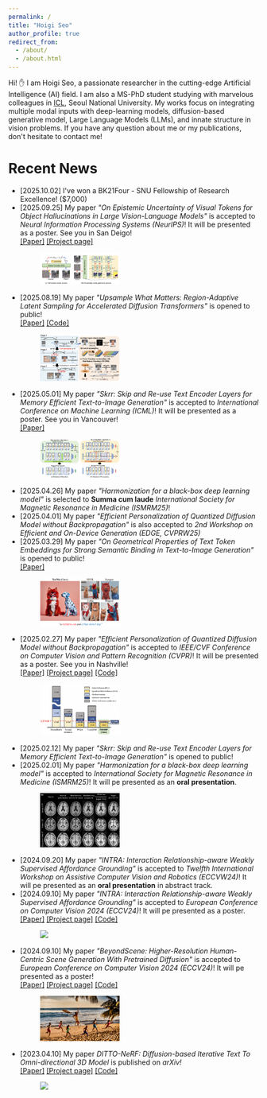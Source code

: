 ```yaml
---
permalink: /
title: "Hoigi Seo"
author_profile: true
redirect_from: 
  - /about/
  - /about.html
---
```


Hi! :raised_hand: I am Hoigi Seo, a passionate researcher in the cutting-edge Artificial Intelligence (AI) field. I am also a MS-PhD student studying with marvelous colleagues in [ICL](https://icl.snu.ac.kr), Seoul National University. My works focus on integrating multiple modal inputs with deep-learning models, diffusion-based generative model, Large Language Models (LLMs), and innate structure in vision problems. If you have any question about me or my publications, don't hesitate to contact me!

Recent News
======

<style>
  img {
    max-width: 40%;
    max-height: 40%;
  } 
</style>

<ul>
  <li> [2025.10.02] I've won a BK21Four - SNU Fellowship of Research Excellence! ($7,000)
  </li>
  <li> [2025.09.25] My paper <i>"On Epistemic Uncertainty of Visual Tokens for Object Hallucinations in Large Vision-Language Models"</i> is accepted to <i>Neural Information Processing Systems (NeurIPS)</i>! It will be presented as a poster. See you in San Deigo! <br>
    <a href="https://arxiv.org/pdf/2510.09008" target="_blank">[Paper]</a>
    <a href="https://keenyjin.github.io/epistemic/" target="_blank">[Project page]</a>
      <!-- <a href="https://arxiv.org/pdf/2502.08690" target="_blank">[Paper]</a> -->
      <figure>
        <img src="/images/neurips.png">
      </figure>
  </li>
  <li> [2025.08.19] My paper <i>"Upsample What Matters: Region-Adaptive Latent Sampling for Accelerated Diffusion Transformers"</i> is opened to public! <br>
      <a href="https://arxiv.org/pdf/2507.08422" target="_blank">[Paper]</a>
      <a href="https://github.com/ignoww/RALU" target="_blank">[Code]</a>
      <figure>
        <img src="/images/ralu.png">
      </figure>
  </li>
  <li> [2025.05.01] My paper <i>"Skrr: Skip and Re-use Text Encoder Layers for Memory Efficient Text-to-Image Generation"</i> is accepted to <i>International Conference on Machine Learning (ICML)</i>! It will be presented as a poster. See you in Vancouver! <br>
      <a href="https://arxiv.org/pdf/2502.08690" target="_blank">[Paper]</a>
      <figure>
        <img src="/images/Skrr.png">
      </figure>
  </li>
  <li> [2025.04.26] My paper <i>"Harmonization for a black-box deep learning model"</i> is selected to <b>Summa cum laude</b> <i>International Society for Magnetic Resonance in Medicine (ISMRM25)</i>! <br>
  </li>
  <li> [2025.04.01] My paper <i>"Efficient Personalization of Quantized Diffusion Model without Backpropagation"</i> is also accepted to <i>2nd Workshop on Efficient and On-Device Generation (EDGE, CVPRW25)</i><br>
  </li>
  <li> [2025.03.29] My paper <i>"On Geometrical Properties of Text Token Embeddings for Strong Semantic Binding in Text-to-Image Generation"</i> is opened to public! <br>
      <a href="https://arxiv.org/pdf/2503.23011" target="_blank">[Paper]</a>
      <figure>
        <img src="/images/teemo.png">
      </figure>
  </li>
  <li> [2025.02.27] My paper <i>"Efficient Personalization of Quantized Diffusion Model without Backpropagation"</i> is accepted to <i>IEEE/CVF Conference on Computer Vision and Pattern Recognition (CVPR)</i>! It will be presented as a poster. See you in Nashville!<br>
      <a href="https://arxiv.org/pdf/2503.14868" target="_blank">[Paper]</a>
      <a href="https://ignoww.github.io/ZOODiP_project/" target="_blank">[Project page]</a>
      <a href="https://github.com/ignoww/ZOODiP" target="_blank">[Code]</a>
      <figure>
        <img src="/images/ZOODiP.png">
      </figure>
  </li>
  <li> [2025.02.12] My paper <i>"Skrr: Skip and Re-use Text Encoder Layers for Memory Efficient Text-to-Image Generation"</i> is opened to public! <br>
  </li>

  <li> [2025.02.01] My paper <i>"Harmonization for a black-box deep learning model"</i> is accepted to <i>International Society for Magnetic Resonance in Medicine (ISMRM25)</i>! It will pe presented as an <b>oral presentation</b>. <br>
      <figure>
        <img src="/images/ISMRM25.png">
      </figure>
  </li>

  <li> [2024.09.20] My paper <i>"INTRA: Interaction Relationship-aware Weakly Supervised Affordance Grounding"</i> is accepted to <i>Twelfth International Workshop on Assistive Computer Vision and Robotics (ECCVW24)</i>! It will pe presented as an <b>oral presentation</b> in abstract track. <br>
  </li>

  <li> [2024.09.10] My paper <i>"INTRA: Interaction Relationship-aware Weakly Supervised Affordance Grounding"</i> is accepted to <i>European Conference on Computer Vision 2024 (ECCV24)</i>! It will pe presented as a poster. <br>
      <a href="https://arxiv.org/pdf/2404.04544" target="_blank">[Paper]</a>
      <a href="https://jeeit17.github.io/INTRA/" target="_blank">[Project page]</a>
      <a href="https://jeeit17.github.io/INTRA/" target="_blank">[Code]</a>
      <figure>
        <img src="/images/result_intra.gif">
      </figure>
  </li>

  <li> [2024.09.10] My paper <i>"BeyondScene: Higher-Resolution Human-Centric Scene Generation With Pretrained Diffusion"</i> is accepted to <i>European Conference on Computer Vision 2024 (ECCV24)</i>! It will pe presented as a poster! <br>
      <a href="https://arxiv.org/pdf/2404.04544" target="_blank">[Paper]</a>
      <a href="https://janeyeon.github.io/beyond-scene/" target="_blank">[Project page]</a>
      <a href="https://janeyeon.github.io/beyond-scene/" target="_blank">[Code]</a>
      <figure>
        <img src="/images/beyondscene.gif">
      </figure>
  </li>

  <li> [2023.04.10] My paper <i>DITTO-NeRF: Diffusion-based Iterative Text To Omni-directional 3D Model</i> is published on <i>arXiv!</i><br>
      <a href="https://arxiv.org/pdf/2304.02827" target="_blank">[Paper]</a>
      <a href="https://janeyeon.github.io/ditto-nerf/" target="_blank">[Project page]</a>
      <a href="https://janeyeon.github.io/ditto-nerf/" target="_blank">[Code]</a>
      <figure>
          <img src="/images/ditto_nerf.gif">
      </figure>
  </li>
</ul>

<!-- Selected papers
======

This is the front page of a website that is powered by the [Academic Pages template](https://github.com/academicpages/academicpages.github.io) and hosted on GitHub pages. [GitHub pages](https://pages.github.com) is a free service in which websites are built and hosted from code and data stored in a GitHub repository, automatically updating when a new commit is made to the respository. This template was forked from the [Minimal Mistakes Jekyll Theme](https://mmistakes.github.io/minimal-mistakes/) created by Michael Rose, and then extended to support the kinds of content that academics have: publications, talks, teaching, a portfolio, blog posts, and a dynamically-generated CV. You can fork [this repository](https://github.com/academicpages/academicpages.github.io) right now, modify the configuration and markdown files, add your own PDFs and other content, and have your own site for free, with no ads! An older version of this template powers my own personal website at [stuartgeiger.com](http://stuartgeiger.com), which uses [this Github repository](https://github.com/staeiou/staeiou.github.io).

A data-driven personal website
======
Like many other Jekyll-based GitHub Pages templates, Academic Pages makes you separate the website's content from its form. The content & metadata of your website are in structured markdown files, while various other files constitute the theme, specifying how to transform that content & metadata into HTML pages. You keep these various markdown (.md), YAML (.yml), HTML, and CSS files in a public GitHub repository. Each time you commit and push an update to the repository, the [GitHub pages](https://pages.github.com/) service creates static HTML pages based on these files, which are hosted on GitHub's servers free of charge.

Many of the features of dynamic content management systems (like Wordpress) can be achieved in this fashion, using a fraction of the computational resources and with far less vulnerability to hacking and DDoSing. You can also modify the theme to your heart's content without touching the content of your site. If you get to a point where you've broken something in Jekyll/HTML/CSS beyond repair, your markdown files describing your talks, publications, etc. are safe. You can rollback the changes or even delete the repository and start over -- just be sure to save the markdown files! Finally, you can also write scripts that process the structured data on the site, such as [this one](https://github.com/academicpages/academicpages.github.io/blob/master/talkmap.ipynb) that analyzes metadata in pages about talks to display [a map of every location you've given a talk](https://academicpages.github.io/talkmap.html).

Getting started
======
1. Register a GitHub account if you don't have one and confirm your e-mail (required!)
1. Fork [this repository](https://github.com/academicpages/academicpages.github.io) by clicking the "fork" button in the top right. 
1. Go to the repository's settings (rightmost item in the tabs that start with "Code", should be below "Unwatch"). Rename the repository "[your GitHub username].github.io", which will also be your website's URL.
1. Set site-wide configuration and create content & metadata (see below -- also see [this set of diffs](http://archive.is/3TPas) showing what files were changed to set up [an example site](https://getorg-testacct.github.io) for a user with the username "getorg-testacct")
1. Upload any files (like PDFs, .zip files, etc.) to the files/ directory. They will appear at https://[your GitHub username].github.io/files/example.pdf.  
1. Check status by going to the repository settings, in the "GitHub pages" section

Site-wide configuration
------
The main configuration file for the site is in the base directory in [_config.yml](https://github.com/academicpages/academicpages.github.io/blob/master/_config.yml), which defines the content in the sidebars and other site-wide features. You will need to replace the default variables with ones about yourself and your site's github repository. The configuration file for the top menu is in [_data/navigation.yml](https://github.com/academicpages/academicpages.github.io/blob/master/_data/navigation.yml). For example, if you don't have a portfolio or blog posts, you can remove those items from that navigation.yml file to remove them from the header. 

Create content & metadata
------
For site content, there is one markdown file for each type of content, which are stored in directories like _publications, _talks, _posts, _teaching, or _pages. For example, each talk is a markdown file in the [_talks directory](https://github.com/academicpages/academicpages.github.io/tree/master/_talks). At the top of each markdown file is structured data in YAML about the talk, which the theme will parse to do lots of cool stuff. The same structured data about a talk is used to generate the list of talks on the [Talks page](https://academicpages.github.io/talks), each [individual page](https://academicpages.github.io/talks/2012-03-01-talk-1) for specific talks, the talks section for the [CV page](https://academicpages.github.io/cv), and the [map of places you've given a talk](https://academicpages.github.io/talkmap.html) (if you run this [python file](https://github.com/academicpages/academicpages.github.io/blob/master/talkmap.py) or [Jupyter notebook](https://github.com/academicpages/academicpages.github.io/blob/master/talkmap.ipynb), which creates the HTML for the map based on the contents of the _talks directory).

**Markdown generator**

I have also created [a set of Jupyter notebooks](https://github.com/academicpages/academicpages.github.io/tree/master/markdown_generator
) that converts a CSV containing structured data about talks or presentations into individual markdown files that will be properly formatted for the Academic Pages template. The sample CSVs in that directory are the ones I used to create my own personal website at stuartgeiger.com. My usual workflow is that I keep a spreadsheet of my publications and talks, then run the code in these notebooks to generate the markdown files, then commit and push them to the GitHub repository.

How to edit your site's GitHub repository
------
Many people use a git client to create files on their local computer and then push them to GitHub's servers. If you are not familiar with git, you can directly edit these configuration and markdown files directly in the github.com interface. Navigate to a file (like [this one](https://github.com/academicpages/academicpages.github.io/blob/master/_talks/2012-03-01-talk-1.md) and click the pencil icon in the top right of the content preview (to the right of the "Raw | Blame | History" buttons). You can delete a file by clicking the trashcan icon to the right of the pencil icon. You can also create new files or upload files by navigating to a directory and clicking the "Create new file" or "Upload files" buttons. 

Example: editing a markdown file for a talk
![Editing a markdown file for a talk](/images/editing-talk.png)

For more info
------
More info about configuring Academic Pages can be found in [the guide](https://academicpages.github.io/markdown/). The [guides for the Minimal Mistakes theme](https://mmistakes.github.io/minimal-mistakes/docs/configuration/) (which this theme was forked from) might also be helpful. -->
